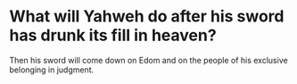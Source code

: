 # What will Yahweh do after his sword has drunk its fill in heaven?

Then his sword will come down on Edom and on the people of his exclusive belonging in judgment.
